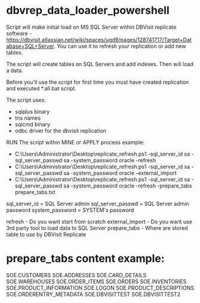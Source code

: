 # dbvrep_data_loader_powershell

Script will make initial load on MS SQL Server within DBVisit replicate software - https://dbvisit.atlassian.net/wiki/spaces/ugd9/pages/128741717/Target+Database+SQL+Server. You can use it to refresh your replication or add new tables.

The script will create tables on SQL Servers and add indexes. Then will load a data.

Before you'll use the script for first time you must have created replication and executed *.all.bat script.

  The script uses:
  - sqlplus binary
  - tns names
  - sqlcmd binary
  - odbc driver for the dbvisit replication



RUN The script within MINE or APPLY process example:
- C:\Users\Administrator\Desktop\replicate_refresh.ps1 -sql_server_id sa -sql_server_passwd sa -system_password oracle -refresh 
- C:\Users\Administrator\Desktop\replicate_refresh.ps1 -sql_server_id sa -sql_server_passwd sa -system_password oracle -external_import
- C:\Users\Administrator\Desktop\replicate_refresh.ps1 -sql_server_id sa -sql_server_passwd sa -system_password oracle -refresh -prepare_tabs prepare_tabs.txt

sql_server_id = SQL Server admin
sql_server_passwd = SQL Server admin password
system_password = SYSTEM's password

refresh - Do you want start from scratch
external_import - Do you want use 3rd party tool to load data to SQL Server
prepare_tabs - Where are stored table to use by DBVisit Replicate

prepare_tabs content example:
=================================
SOE.CUSTOMERS
SOE.ADDRESSES
SOE.CARD_DETAILS
SOE.WAREHOUSES
SOE.ORDER_ITEMS
SOE.ORDERS
SOE.INVENTORIES
SOE.PRODUCT_INFORMATION
SOE.LOGON
SOE.PRODUCT_DESCRIPTIONS
SOE.ORDERENTRY_METADATA
SOE.DBVISITTEST
SOE.DBVISITTEST2
